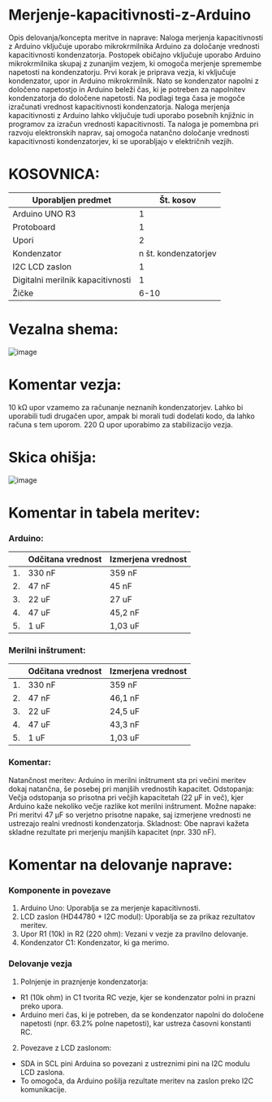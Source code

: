 # Merjenje-kapacitivnosti-z-Arduino
 
Opis delovanja/koncepta meritve in naprave:
Naloga merjenja kapacitivnosti z Arduino vključuje uporabo mikrokrmilnika Arduino za določanje vrednosti kapacitivnosti kondenzatorja. Postopek običajno vključuje uporabo Arduino mikrokrmilnika skupaj z zunanjim vezjem, ki omogoča merjenje spremembe napetosti na kondenzatorju.
Prvi korak je priprava vezja, ki vključuje kondenzator, upor in Arduino mikrokrmilnik. Nato se kondenzator napolni z določeno napetostjo in Arduino beleži čas, ki je potreben za napolnitev kondenzatorja do določene napetosti. Na podlagi tega časa je mogoče izračunati vrednost kapacitivnosti kondenzatorja.
Naloga merjenja kapacitivnosti z Arduino lahko vključuje tudi uporabo posebnih knjižnic in programov za izračun vrednosti kapacitivnosti. Ta naloga je pomembna pri razvoju elektronskih naprav, saj omogoča natančno določanje vrednosti kapacitivnosti kondenzatorjev, ki se uporabljajo v električnih vezjih.


# KOSOVNICA:

|Uporabljen predmet|Št. kosov|
|---|---|
|Arduino UNO R3|   1   |
|Protoboard|   1   |
|Upori|   2   |
|Kondenzator|   n št. kondenzatorjev   |
|I2C LCD zaslon|   1   |
|Digitalni merilnik kapacitivnosti|   1   |
|Žičke|   6-10   |

# Vezalna shema:

![image](https://github.com/NoSiht/Merjenje-kapacitivnosti-z-Arduino/assets/161247741/e58da991-aab1-420e-b7c2-e1e0fd61614b)

# Komentar vezja:
10 kΩ upor vzamemo za računanje neznanih kondenzatorjev. Lahko bi uporabili tudi drugačen upor, ampak bi morali tudi dodelati kodo, da lahko računa s tem uporom.
220 Ω upor uporabimo za stabilizacijo vezja.

# Skica ohišja:
![image](https://github.com/NoSiht/Merjenje-kapacitivnosti-z-Arduino/assets/161247741/7ea2c81a-83ab-462a-9bec-480ca04d0f48)

# Komentar in tabela meritev:
### Arduino:
|      | Odčitana vrednost | Izmerjena vrednost |
|---|---|---|
|1.| 330 nF | 359 nF |
|2.| 47 nF | 45 nF |
|3.| 22 uF | 27 uF |
|4.| 47 uF | 45,2 nF |
|5.| 1 uF | 1,03 uF |

### Merilni inštrument:
|      | Odčitana vrednost | Izmerjena vrednost |
|---|---|---|
|1.| 330 nF | 359 nF |
|2.| 47 nF | 46,1 nF |
|3.| 22 uF | 24,5 uF |
|4.| 47 uF | 43,3 nF |
|5.| 1 uF | 1,03 uF |

### Komentar:
Natančnost meritev: Arduino in merilni inštrument sta pri večini meritev dokaj natančna, še posebej pri manjših vrednostih kapacitet.
Odstopanja: Večja odstopanja so prisotna pri večjih kapacitetah (22 µF in več), kjer Arduino kaže nekoliko večje razlike kot merilni inštrument.
Možne napake: Pri meritvi 47 µF so verjetno prisotne napake, saj izmerjene vrednosti ne ustrezajo realni vrednosti kondenzatorja.
Skladnost: Obe napravi kažeta skladne rezultate pri merjenju manjših kapacitet (npr. 330 nF).

# Komentar na delovanje naprave:

### Komponente in povezave
1. Arduino Uno: Uporablja se za merjenje kapacitivnosti.
2. LCD zaslon (HD44780 + I2C modul): Uporablja se za prikaz rezultatov meritev.
3. Upor R1 (10k) in R2 (220 ohm): Vezani v vezje za pravilno delovanje.
4. Kondenzator C1: Kondenzator, ki ga merimo.

### Delovanje vezja
1. Polnjenje in praznjenje kondenzatorja:
- R1 (10k ohm) in C1 tvorita RC vezje, kjer se kondenzator polni in prazni preko upora.
- Arduino meri čas, ki je potreben, da se kondenzator napolni do določene napetosti (npr. 63.2% polne napetosti), kar ustreza časovni konstanti RC.
2. Povezave z LCD zaslonom:
- SDA in SCL pini Arduina so povezani z ustreznimi pini na I2C modulu LCD zaslona.
- To omogoča, da Arduino pošilja rezultate meritev na zaslon preko I2C komunikacije.




